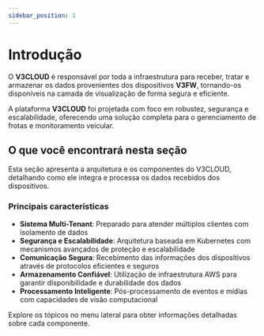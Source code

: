 ```yaml
---
sidebar_position: 1
---
```


# Introdução

O **V3CLOUD** é responsável por toda a infraestrutura para receber, tratar e armazenar os dados provenientes dos dispositivos **V3FW**, tornando-os disponíveis na camada de visualização de forma segura e eficiente.

A plataforma **V3CLOUD** foi projetada com foco em robustez, segurança e escalabilidade, oferecendo uma solução completa para o gerenciamento de frotas e monitoramento veicular.

## O que você encontrará nesta seção

Esta seção apresenta a arquitetura e os componentes do V3CLOUD, detalhando como ele integra e processa os dados recebidos dos dispositivos.

### Principais características

- **Sistema Multi-Tenant**: Preparado para atender múltiplos clientes com isolamento de dados
- **Segurança e Escalabilidade**: Arquitetura baseada em Kubernetes com mecanismos avançados de proteção e escalabilidade
- **Comunicação Segura**: Recebimento das informações dos dispositivos através de protocolos eficientes e seguros
- **Armazenamento Confiável**: Utilização de infraestrutura AWS para garantir disponibilidade e durabilidade dos dados
- **Processamento Inteligente**: Pós-processamento de eventos e mídias com capacidades de visão computacional

Explore os tópicos no menu lateral para obter informações detalhadas sobre cada componente. 
